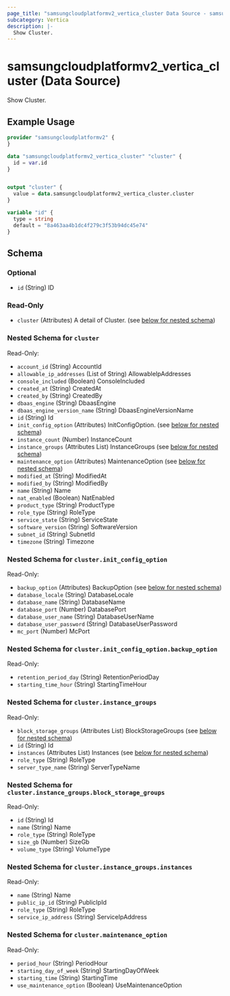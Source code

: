 ```yaml
---
page_title: "samsungcloudplatformv2_vertica_cluster Data Source - samsungcloudplatformv2"
subcategory: Vertica
description: |-
  Show Cluster.
---
```


# samsungcloudplatformv2_vertica_cluster (Data Source)

Show Cluster.

## Example Usage

```terraform
provider "samsungcloudplatformv2" {
}

data "samsungcloudplatformv2_vertica_cluster" "cluster" {
  id = var.id
}


output "cluster" {
  value = data.samsungcloudplatformv2_vertica_cluster.cluster
}

variable "id" {
  type = string
  default = "8a463aa4b1dc4f279c3f53b94dc45e74"
}
```

<!-- schema generated by tfplugindocs -->
## Schema

### Optional

- `id` (String) ID

### Read-Only

- `cluster` (Attributes) A detail of Cluster. (see [below for nested schema](#nestedatt--cluster))

<a id="nestedatt--cluster"></a>
### Nested Schema for `cluster`

Read-Only:

- `account_id` (String) AccountId
- `allowable_ip_addresses` (List of String) AllowableIpAddresses
- `console_included` (Boolean) ConsoleIncluded
- `created_at` (String) CreatedAt
- `created_by` (String) CreatedBy
- `dbaas_engine` (String) DbaasEngine
- `dbaas_engine_version_name` (String) DbaasEngineVersionName
- `id` (String) Id
- `init_config_option` (Attributes) InitConfigOption. (see [below for nested schema](#nestedatt--cluster--init_config_option))
- `instance_count` (Number) InstanceCount
- `instance_groups` (Attributes List) InstanceGroups (see [below for nested schema](#nestedatt--cluster--instance_groups))
- `maintenance_option` (Attributes) MaintenanceOption (see [below for nested schema](#nestedatt--cluster--maintenance_option))
- `modified_at` (String) ModifiedAt
- `modified_by` (String) ModifiedBy
- `name` (String) Name
- `nat_enabled` (Boolean) NatEnabled
- `product_type` (String) ProductType
- `role_type` (String) RoleType
- `service_state` (String) ServiceState
- `software_version` (String) SoftwareVersion
- `subnet_id` (String) SubnetId
- `timezone` (String) Timezone

<a id="nestedatt--cluster--init_config_option"></a>
### Nested Schema for `cluster.init_config_option`

Read-Only:

- `backup_option` (Attributes) BackupOption (see [below for nested schema](#nestedatt--cluster--init_config_option--backup_option))
- `database_locale` (String) DatabaseLocale
- `database_name` (String) DatabaseName
- `database_port` (Number) DatabasePort
- `database_user_name` (String) DatabaseUserName
- `database_user_password` (String) DatabaseUserPassword
- `mc_port` (Number) McPort

<a id="nestedatt--cluster--init_config_option--backup_option"></a>
### Nested Schema for `cluster.init_config_option.backup_option`

Read-Only:

- `retention_period_day` (String) RetentionPeriodDay
- `starting_time_hour` (String) StartingTimeHour



<a id="nestedatt--cluster--instance_groups"></a>
### Nested Schema for `cluster.instance_groups`

Read-Only:

- `block_storage_groups` (Attributes List) BlockStorageGroups (see [below for nested schema](#nestedatt--cluster--instance_groups--block_storage_groups))
- `id` (String) Id
- `instances` (Attributes List) Instances (see [below for nested schema](#nestedatt--cluster--instance_groups--instances))
- `role_type` (String) RoleType
- `server_type_name` (String) ServerTypeName

<a id="nestedatt--cluster--instance_groups--block_storage_groups"></a>
### Nested Schema for `cluster.instance_groups.block_storage_groups`

Read-Only:

- `id` (String) Id
- `name` (String) Name
- `role_type` (String) RoleType
- `size_gb` (Number) SizeGb
- `volume_type` (String) VolumeType


<a id="nestedatt--cluster--instance_groups--instances"></a>
### Nested Schema for `cluster.instance_groups.instances`

Read-Only:

- `name` (String) Name
- `public_ip_id` (String) PublicIpId
- `role_type` (String) RoleType
- `service_ip_address` (String) ServiceIpAddress



<a id="nestedatt--cluster--maintenance_option"></a>
### Nested Schema for `cluster.maintenance_option`

Read-Only:

- `period_hour` (String) PeriodHour
- `starting_day_of_week` (String) StartingDayOfWeek
- `starting_time` (String) StartingTime
- `use_maintenance_option` (Boolean) UseMaintenanceOption